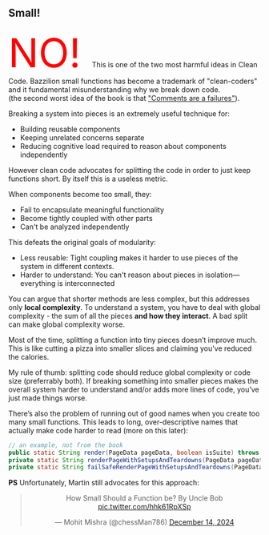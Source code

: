 ## Small!

<span style="font-size:80px; color: red;"> NO! </span> 
This is one of the two most harmful ideas in Clean Code. 
Bazzilion small functions has become a trademark of "clean-coders" and it fundamental misunderstanding why we break down code.<br/>
(the second worst idea of the book is that ["Comments are a failures"](./chapter_4.html)). 

Breaking a system into pieces is an extremely useful technique for:
- Building reusable components
- Keeping unrelated concerns separate
- Reducing cognitive load required to reason about components independently

However clean code advocates for splitting the code in order to just keep functions short. By itself this is a useless metric. 

When components become too small, they:
* Fail to encapsulate meaningful functionality
* Become tightly coupled with other parts
* Can't be analyzed independently

This defeats the original goals of modularity:
* Less reusable: Tight coupling makes it harder to use pieces of the system in different contexts.
* Harder to understand: You can't reason about pieces in isolation—everything is interconnected

You can argue that shorter methods are less complex, but this addresses only **local complexity**.
To understand a system, you have to deal with global complexity - the sum of all the pieces **and how they interact**. A bad split can make global complexity worse.

Most of the time, splitting a function into tiny pieces doesn’t improve much. 
This is like cutting a pizza into smaller slices and claiming you've reduced the calories.

My rule of thumb: splitting code should reduce global complexity or code size (preferrably both). 
If breaking something into smaller pieces makes the overall system harder to understand and/or adds more lines of code, you’ve just made things worse.

There’s also the problem of running out of good names when you create too many small functions. 
This leads to long, over-descriptive names that actually make code harder to read (more on this later):

```java
// an example, not from the book
public static String render(PageData pageData, boolean isSuite) throws Exception 
private static String renderPageWithSetupsAndTeardowns(PageData pageData, boolean isSuite) throws Exception 
private static String failSafeRenderPageWithSetupsAndTeardowns(PageData pageData, boolean isSuite) throws Exception 
```


**PS** Unfortunately, Martin still advocates for this approach: 

<center>
    <blockquote class="twitter-tweet" data-media-max-width="560"><p lang="en" dir="ltr">How Small Should a Function be? By Uncle Bob <a href="https://t.co/hhk61RpXSp">pic.twitter.com/hhk61RpXSp</a></p>&mdash; Mohit Mishra (@chessMan786) <a href="https://twitter.com/chessMan786/status/1867877505933471823?ref_src=twsrc%5Etfw">December 14, 2024</a></blockquote> <script async src="https://platform.twitter.com/widgets.js" charset="utf-8"></script>
</center>

<br/>
<br/>

